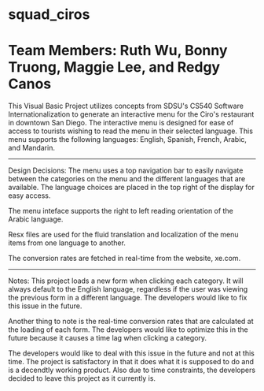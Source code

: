 # squad_ciros
# Team Members: Ruth Wu, Bonny Truong, Maggie Lee, and Redgy Canos

This Visual Basic Project utilizes concepts from SDSU's CS540 
Software Internationalization to generate an interactive menu 
for the Ciro's restaurant in downtown San Diego. The interactive 
menu is designed for ease of access to tourists wishing to read 
the menu in their selected language. This menu supports the 
following languages: English, Spanish, French, Arabic, and Mandarin. 

-----------------

Design Decisions: 
The menu uses a top navigation bar to easily navigate between the 
categories on the menu and the different languages that are available. 
The language choices are placed in the top right of the display for 
easy access. 

The menu inteface supports the right to left reading orientation of 
the Arabic language. 

Resx files are used for the fluid translation and localization of 
the menu items from one language to another. 

The conversion rates are fetched in real-time from the website, xe.com.

-----------------

Notes:
This project loads a new form when clicking each category. It will 
always default to the English language, regardless if the user was
viewing the previous form in a different language. The developers
would like to fix this issue in the future. 

Another thing to note is the real-time conversion rates that are
calculated at the loading of each form. The developers would like
to optimize this in the future because it causes a time lag when 
clicking a category. 

The developers would like to deal with this issue in the future
and not at this time. The project is satisfactory in that it does
what it is supposed to do and is a decendtly working product. Also
due to time constraints, the developers decided to leave this 
project as it currently is.

